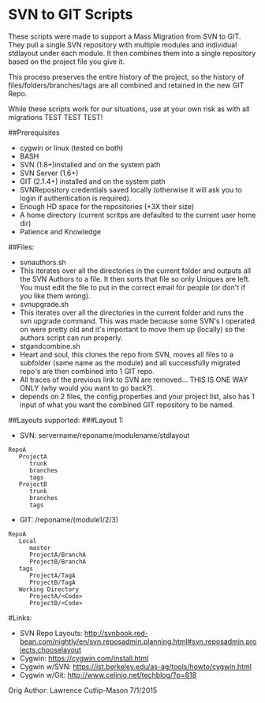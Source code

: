 # SVN to GIT Scripts

These scripts were made to support a Mass Migration from SVN to GIT. They pull a single SVN repository with multiple modules and individual stdlayout under each module. It then combines them into a single repository based on the project file you give it.

This process preserves the entire history of the project, so the history of files/folders/branches/tags are all combined and retained in the new GIT Repo.

While these scripts work for our situations, use at your own risk as with all migrations TEST TEST TEST!

##Prerequisites
* cygwin or linux (tested on both)
* BASH
* SVN (1.8+)installed and on the system path
* SVN Server (1.6+)
* GIT (2.1.4+) installed and on the system path
* SVNRepository credentials saved locally (otherwise it will ask you to login if authentication is required).
* Enough HD space for the repositories (+3X their size)
* A home directory (current scritps are defaulted to the current user home dir)
* Patience and Knowledge

##Files:
* svnauthors.sh
 * This iterates over all the directories in the current folder and outputs all the SVN Authors to a file. It then sorts that file so only Uniques are left. You must edit the file to put in the correct email for people (or don't if you like them wrong).
* svnupgrade.sh
 * This iterates over all the directories in the current folder and runs the svn upgrade command. This was made because some SVN's I operated on were pretty old and it's important to move them up (locally) so the authors script can run properly.
* stgandcombine.sh
 * Heart and soul, this clones the repo from SVN, moves all files to a subfolder (same name as the module) and all successfully migrated repo's are then combined into 1 GIT repo.
 * All traces of the previous link to SVN are removed... THIS IS ONE WAY ONLY (why would you want to go back?).
 * depends on 2 files, the config.properties and your project list, also has 1 input of what you want the combined GIT repository to be named.

##Layouts supported:
###Layout 1: 
 * SVN: servername/reponame/modulename/stdlayout
```
RepoA
   ProjectA
      trunk
      branches
      tags
   ProjectB
      trunk
      branches
      tags
```
 * GIT: /reponame/(module1/2/3)
```
RepoA
   Local
      master
      ProjectA/BranchA
      ProjectB/BranchA
   tags
      ProjectA/TagA
      ProjectB/TagA
   Working Directory
      ProjectA/<Code>
      ProjectB/<Code>
```

#Links:
* SVN Repo Layouts: http://svnbook.red-bean.com/nightly/en/svn.reposadmin.planning.html#svn.reposadmin.projects.chooselayout
* Cygwin: https://cygwin.com/install.html
* Cygwin w/SVN: https://ist.berkeley.edu/as-ag/tools/howto/cygwin.html
* Cygwin w/Git: http://www.celinio.net/techblog/?p=818

Orig Author: Lawrence Cutlip-Mason 7/1/2015

